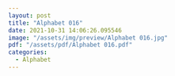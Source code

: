 ```yaml
---
layout: post
title: "Alphabet 016"
date: 2021-10-31 14:06:26.095546
image: "/assets/img/preview/Alphabet 016.jpg"
pdf: "/assets/pdf/Alphabet 016.pdf"
categories:
  - Alphabet 
---
```

